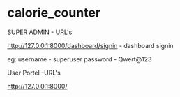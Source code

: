 # calorie_counter

SUPER ADMIN - URL's

http://127.0.0.1:8000/dashboard/signin - dashboard signin

eg:
username - superuser
password - Qwert@123

User Portel -URL's

http://127.0.0.1:8000/ 
